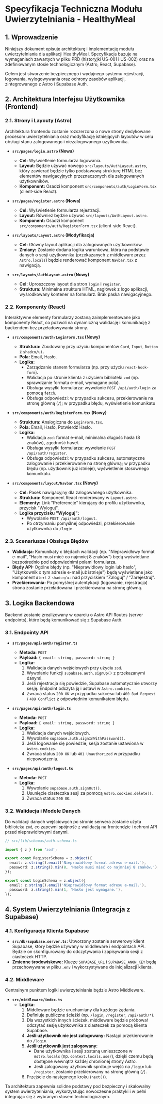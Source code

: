 # Specyfikacja Techniczna Modułu Uwierzytelniania - HealthyMeal

## 1. Wprowadzenie

Niniejszy dokument opisuje architekturę i implementację modułu uwierzytelniania dla aplikacji HealthyMeal. Specyfikacja bazuje na wymaganiach zawartych w pliku PRD (historyjki US-001 i US-002) oraz na zdefiniowanym stosie technologicznym (Astro, React, Supabase).

Celem jest stworzenie bezpiecznego i wydajnego systemu rejestracji, logowania, wylogowywania oraz ochrony zasobów aplikacji, zintegrowanego z Astro i Supabase Auth.

## 2. Architektura Interfejsu Użytkownika (Frontend)

### 2.1. Strony i Layouty (Astro)

Architektura frontendu zostanie rozszerzona o nowe strony dedykowane procesom uwierzytelniania oraz modyfikację istniejących layoutów w celu obsługi stanu zalogowanego i niezalogowanego użytkownika.

-   **`src/pages/login.astro` (Nowa)**
    -   **Cel:** Wyświetlenie formularza logowania.
    -   **Layout:** Będzie używać nowego `src/layouts/AuthLayout.astro`, który zawierać będzie tylko podstawową strukturę HTML bez elementów nawigacyjnych przeznaczonych dla zalogowanych użytkowników.
    -   **Komponent:** Osadzi komponent `src/components/auth/LoginForm.tsx` (client-side React).

-   **`src/pages/register.astro` (Nowa)**
    -   **Cel:** Wyświetlenie formularza rejestracji.
    -   **Layout:** Również będzie używać `src/layouts/AuthLayout.astro`.
    -   **Komponent:** Osadzi komponent `src/components/auth/RegisterForm.tsx` (client-side React).

-   **`src/layouts/Layout.astro` (Modyfikacja)**
    -   **Cel:** Główny layout aplikacji dla zalogowanych użytkowników.
    -   **Zmiany:** Zostanie dodana logika warunkowa, która na podstawie danych o sesji użytkownika (przekazanych z middleware przez `Astro.locals`) będzie renderować komponent `Navbar.tsx` z nawigacją.

-   **`src/layouts/AuthLayout.astro` (Nowy)**
    -   **Cel:** Uproszczony layout dla stron `login` i `register`.
    -   **Struktura:** Minimalna struktura HTML, nagłówek z logo aplikacji, wyśrodkowany kontener na formularz. Brak paska nawigacyjnego.

### 2.2. Komponenty (React)

Interaktywne elementy formularzy zostaną zaimplementowane jako komponenty React, co pozwoli na dynamiczną walidację i komunikację z backendem bez przeładowywania strony.

-   **`src/components/auth/LoginForm.tsx` (Nowy)**
    -   **Struktura:** Zbudowany przy użyciu komponentów `Card`, `Input`, `Button` z `shadcn/ui`.
    -   **Pola:** Email, Hasło.
    -   **Logika:**
        -   Zarządzanie stanem formularza (np. przy użyciu `react-hook-form`).
        -   Walidacja po stronie klienta z użyciem biblioteki `zod` (np. sprawdzanie formatu e-mail, wymagane pola).
        -   Obsługa wysyłki formularza: wywołanie `POST /api/auth/login` za pomocą `fetch`.
        -   Obsługa odpowiedzi: w przypadku sukcesu, przekierowanie na stronę główną (`/`); w przypadku błędu, wyświetlenie komunikatu

-   **`src/components/auth/RegisterForm.tsx` (Nowy)**
    -   **Struktura:** Analogiczna do `LoginForm.tsx`.
    -   **Pola:** Email, Hasło, Potwierdź Hasło.
    -   **Logika:**
        -   Walidacja `zod`: format e-mail, minimalna długość hasła (8 znaków), zgodność haseł.
        -   Obsługa wysyłki formularza: wywołanie `POST /api/auth/register`.
        -   Obsługa odpowiedzi: w przypadku sukcesu, automatyczne zalogowanie i przekierowanie na stronę główną; w przypadku błędu (np. użytkownik już istnieje), wyświetlenie stosownego komunikatu.

-   **`src/components/layout/Navbar.tsx` (Nowy)**
    -   **Cel:** Pasek nawigacyjny dla zalogowanego użytkownika.
    -   **Struktura:** Komponent React renderowany w `Layout.astro`.
    -   **Elementy:** Link "Preferencje" kierujący do profilu użytkownika, przycisk "Wyloguj".
    -   **Logika przycisku "Wyloguj":**
        -   Wywołanie `POST /api/auth/logout`.
        -   Po otrzymaniu pomyślnej odpowiedzi, przekierowanie użytkownika do `/login`.

### 2.3. Scenariusze i Obsługa Błędów

-   **Walidacja:** Komunikaty o błędach walidacji (np. "Nieprawidłowy format e-mail", "Hasło musi mieć co najmniej 8 znaków") będą wyświetlane bezpośrednio pod odpowiednimi polami formularza.
-   **Błędy API:** Ogólne błędy (np. "Nieprawidłowy login lub hasło", "Użytkownik o tym adresie e-mail już istnieje") będą wyświetlane jako komponent `Alert` z `shadcn/ui` nad przyciskiem "Zaloguj" / "Zarejestruj".
-   **Przekierowania:** Po pomyślnej autentykacji (logowanie, rejestracja) strona zostanie przeładowana i przekierowana na stronę główną.

## 3. Logika Backendowa

Backend zostanie zrealizowany w oparciu o Astro API Routes (server endpoints), które będą komunikować się z Supabase Auth.

### 3.1. Endpointy API

-   **`src/pages/api/auth/register.ts`**
    -   **Metoda:** `POST`
    -   **Payload:** `{ email: string, password: string }`
    -   **Logika:**
        1.  Walidacja danych wejściowych przy użyciu `zod`.
        2.  Wywołanie funkcji `supabase.auth.signUp()` z przekazanymi danymi.
        3.  Jeśli rejestracja się powiedzie, Supabase automatycznie utworzy sesję. Endpoint odczyta ją i ustawi w `Astro.cookies`.
        4.  Zwraca status `200 OK` w przypadku sukcesu lub `400 Bad Request` / `409 Conflict` z odpowiednim komunikatem błędu.

-   **`src/pages/api/auth/login.ts`**
    -   **Metoda:** `POST`
    -   **Payload:** `{ email: string, password: string }`
    -   **Logika:**
        1.  Walidacja danych wejściowych.
        2.  Wywołanie `supabase.auth.signInWithPassword()`.
        3.  Jeśli logowanie się powiedzie, sesja zostanie ustawiona w `Astro.cookies`.
        4.  Zwraca status `200 OK` lub `401 Unauthorized` w przypadku niepowodzenia.

-   **`src/pages/api/auth/logout.ts`**
    -   **Metoda:** `POST`
    -   **Logika:**
        1.  Wywołanie `supabase.auth.signOut()`.
        2.  Usunięcie ciasteczka sesji za pomocą `Astro.cookies.delete()`.
        3.  Zwraca status `200 OK`.

### 3.2. Walidacja i Modele Danych

Do walidacji danych wejściowych po stronie serwera zostanie użyta biblioteka `zod`, co zapewni spójność z walidacją na frontendzie i ochroni API przed nieprawidłowymi danymi.

```typescript
// src/lib/schemas/auth.schema.ts

import { z } from 'zod';

export const RegisterSchema = z.object({
  email: z.string().email('Nieprawidłowy format adresu e-mail.'),
  password: z.string().min(8, 'Hasło musi mieć co najmniej 8 znaków.'),
});

export const LoginSchema = z.object({
  email: z.string().email('Nieprawidłowy format adresu e-mail.'),
  password: z.string().min(1, 'Hasło jest wymagane.'),
});
```

## 4. System Uwierzytelniania (Integracja z Supabase)

### 4.1. Konfiguracja Klienta Supabase

-   **`src/db/supabase.server.ts`:** Utworzony zostanie serwerowy klient Supabase, który będzie używany w middleware i endpointach API. Będzie on skonfigurowany do odczytywania i zapisywania sesji z ciasteczek HTTP.
-   **Zmienne środowiskowe:** Klucze `SUPABASE_URL` i `SUPABASE_ANON_KEY` będą przechowywane w pliku `.env` i wykorzystywane do inicjalizacji klienta.

### 4.2. Middleware

Centralnym punktem logiki uwierzytelniania będzie Astro Middleware.

-   **`src/middleware/index.ts`**
    -   **Logika:**
        1.  Middleware będzie uruchamiany dla każdego żądania.
        2.  Definiuje publiczne ścieżki (np. `/login`, `/register`, `/api/auth/*`).
        3.  Dla wszystkich innych ścieżek, middleware będzie próbował odczytać sesję użytkownika z ciasteczek za pomocą klienta Supabase.
        4.  **Jeśli użytkownik nie jest zalogowany:** Nastąpi przekierowanie do `/login`.
        5.  **Jeśli użytkownik jest zalogowany:**
            -   Dane użytkownika i sesji zostaną umieszczone w `Astro.locals` (np. `context.locals.user`), dzięki czemu będą dostępne wewnątrz każdej chronionej strony Astro.
            -   Jeśli zalogowany użytkownik spróbuje wejść na `/login` lub `/register`, zostanie przekierowany na stronę główną (`/`).
        6.  Przejście do następnego kroku (`next()`).

Ta architektura zapewnia solidne podstawy pod bezpieczny i skalowalny system uwierzytelniania, wykorzystując nowoczesne praktyki i w pełni integrując się z wybranym stosem technologicznym.
